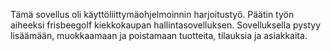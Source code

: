 Tämä sovellus oli käyttöliittymäohjelmoinnin harjoitustyö. Päätin työn aiheeksi frisbeegolf kiekkokaupan hallintasovelluksen. Sovelluksella pystyy lisäämään, muokkaamaan ja poistamaan tuotteita, tilauksia ja asiakkaita. 
